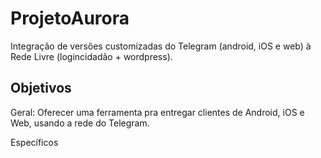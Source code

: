 # ProjetoAurora
Integração de versões customizadas do Telegram (android, iOS e web) à Rede Livre (logincidadão + wordpress).


## Objetivos

Geral: Oferecer uma ferramenta pra entregar clientes de Android, iOS e Web, usando a rede do Telegram.

Específicos
